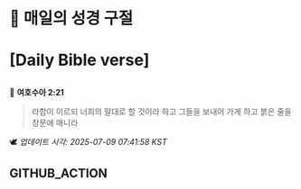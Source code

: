 # 🙏 매일의 성경 구절
# [Daily Bible verse]
##
<!-- START_BIBLE_VERSE -->
📖 **여호수아 2:21**
> 라합이 이르되 너희의 말대로 할 것이라 하고 그들을 보내어 가게 하고 붉은 줄을 창문에 매니라

🕊️ _업데이트 시각: 2025-07-09 07:41:58 KST_
  <!-- END_BIBLE_VERSE -->
## GITHUB_ACTION
